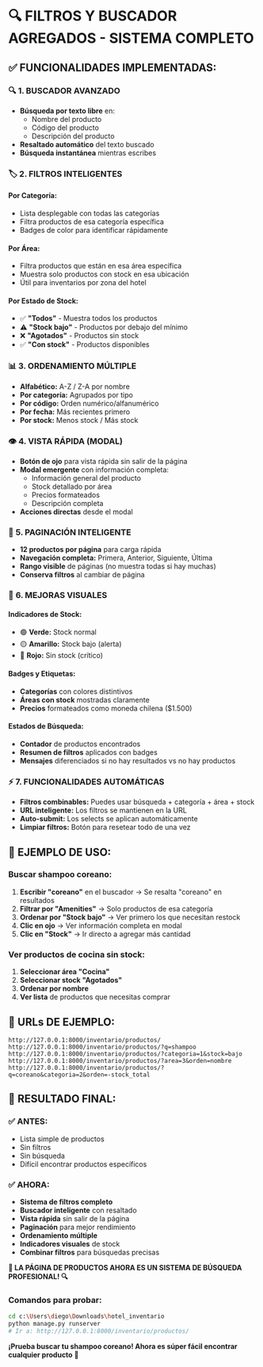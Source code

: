 # 🔍 FILTROS Y BUSCADOR AGREGADOS - SISTEMA COMPLETO

## ✅ **FUNCIONALIDADES IMPLEMENTADAS:**

### 🔍 **1. BUSCADOR AVANZADO**
- **Búsqueda por texto libre** en:
  - Nombre del producto
  - Código del producto  
  - Descripción del producto
- **Resaltado automático** del texto buscado
- **Búsqueda instantánea** mientras escribes

### 🏷️ **2. FILTROS INTELIGENTES**

#### **Por Categoría:**
- Lista desplegable con todas las categorías
- Filtra productos de esa categoría específica
- Badges de color para identificar rápidamente

#### **Por Área:**
- Filtra productos que están en esa área específica
- Muestra solo productos con stock en esa ubicación
- Útil para inventarios por zona del hotel

#### **Por Estado de Stock:**
- ✅ **"Todos"** - Muestra todos los productos
- ⚠️ **"Stock bajo"** - Productos por debajo del mínimo
- ❌ **"Agotados"** - Productos sin stock
- ✅ **"Con stock"** - Productos disponibles

### 📊 **3. ORDENAMIENTO MÚLTIPLE**
- **Alfabético:** A-Z / Z-A por nombre
- **Por categoría:** Agrupados por tipo
- **Por código:** Orden numérico/alfanumérico
- **Por fecha:** Más recientes primero
- **Por stock:** Menos stock / Más stock

### 👁️ **4. VISTA RÁPIDA (MODAL)**
- **Botón de ojo** para vista rápida sin salir de la página
- **Modal emergente** con información completa:
  - Información general del producto
  - Stock detallado por área
  - Precios formateados
  - Descripción completa
- **Acciones directas** desde el modal

### 📄 **5. PAGINACIÓN INTELIGENTE**
- **12 productos por página** para carga rápida
- **Navegación completa:** Primera, Anterior, Siguiente, Última
- **Rango visible** de páginas (no muestra todas si hay muchas)
- **Conserva filtros** al cambiar de página

### 🎨 **6. MEJORAS VISUALES**

#### **Indicadores de Stock:**
- 🟢 **Verde:** Stock normal
- 🟡 **Amarillo:** Stock bajo (alerta)
- 🔴 **Rojo:** Sin stock (crítico)

#### **Badges y Etiquetas:**
- **Categorías** con colores distintivos
- **Áreas con stock** mostradas claramente
- **Precios** formateados como moneda chilena ($1.500)

#### **Estados de Búsqueda:**
- **Contador** de productos encontrados
- **Resumen de filtros** aplicados con badges
- **Mensajes** diferenciados si no hay resultados vs no hay productos

### ⚡ **7. FUNCIONALIDADES AUTOMÁTICAS**
- **Filtros combinables:** Puedes usar búsqueda + categoría + área + stock
- **URL inteligente:** Los filtros se mantienen en la URL
- **Auto-submit:** Los selects se aplican automáticamente
- **Limpiar filtros:** Botón para resetear todo de una vez

## 🎯 **EJEMPLO DE USO:**

### **Buscar shampoo coreano:**
1. **Escribir "coreano"** en el buscador → Se resalta "coreano" en resultados
2. **Filtrar por "Amenities"** → Solo productos de esa categoría
3. **Ordenar por "Stock bajo"** → Ver primero los que necesitan restock
4. **Clic en ojo** → Ver información completa en modal
5. **Clic en "Stock"** → Ir directo a agregar más cantidad

### **Ver productos de cocina sin stock:**
1. **Seleccionar área "Cocina"**
2. **Seleccionar stock "Agotados"**
3. **Ordenar por nombre**
4. **Ver lista** de productos que necesitas comprar

## 🔗 **URLs DE EJEMPLO:**

```
http://127.0.0.1:8000/inventario/productos/
http://127.0.0.1:8000/inventario/productos/?q=shampoo
http://127.0.0.1:8000/inventario/productos/?categoria=1&stock=bajo
http://127.0.0.1:8000/inventario/productos/?area=3&orden=nombre
http://127.0.0.1:8000/inventario/productos/?q=coreano&categoria=2&orden=-stock_total
```

## 🚀 **RESULTADO FINAL:**

### ✅ **ANTES:**
- Lista simple de productos
- Sin filtros
- Sin búsqueda
- Difícil encontrar productos específicos

### ✅ **AHORA:**
- **Sistema de filtros completo**
- **Buscador inteligente** con resaltado
- **Vista rápida** sin salir de la página
- **Paginación** para mejor rendimiento
- **Ordenamiento múltiple**
- **Indicadores visuales** de stock
- **Combinar filtros** para búsquedas precisas

**🎉 LA PÁGINA DE PRODUCTOS AHORA ES UN SISTEMA DE BÚSQUEDA PROFESIONAL! 🔍**

### **Comandos para probar:**
```bash
cd c:\Users\diego\Downloads\hotel_inventario
python manage.py runserver
# Ir a: http://127.0.0.1:8000/inventario/productos/
```

**¡Prueba buscar tu shampoo coreano! Ahora es súper fácil encontrar cualquier producto 🚀**